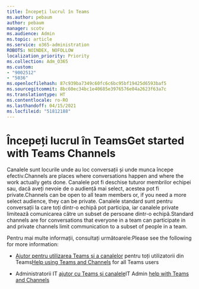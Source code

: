 ```yaml
---
title: Începeți lucrul în Teams
ms.author: pebaum
author: pebaum
manager: scotv
ms.audience: Admin
ms.topic: article
ms.service: o365-administration
ROBOTS: NOINDEX, NOFOLLOW
localization_priority: Priority
ms.collection: Adm_O365
ms.custom:
- "9002512"
- "5036"
ms.openlocfilehash: 87c939ba7349c60fc6c6bc95bf19425d6593baf5
ms.sourcegitcommit: 8bc60ec34bc1e40685e3976576e04a2623f63a7c
ms.translationtype: HT
ms.contentlocale: ro-RO
ms.lasthandoff: 04/15/2021
ms.locfileid: "51812188"
---
```

# <a name="get-started-with-teams-channels"></a><span data-ttu-id="f7275-102">Începeți lucrul în Teams</span><span class="sxs-lookup"><span data-stu-id="f7275-102">Get started with Teams Channels</span></span>

<span data-ttu-id="f7275-103">Canalele sunt locurile unde au loc conversații și unde munca începe efectiv.</span><span class="sxs-lookup"><span data-stu-id="f7275-103">Channels are places where conversations happen and where the work actually gets done.</span></span> <span data-ttu-id="f7275-104">Canalele pot fi deschise tuturor membrilor echipei sau, dacă aveți nevoie de o audiență mai select, acestea pot fi private.</span><span class="sxs-lookup"><span data-stu-id="f7275-104">Channels can be open to all team members or, if you need a more select audience, they can be private.</span></span> <span data-ttu-id="f7275-105">Canalele standard sunt pentru conversații la care toți dintr-o echipă pot participa, iar canalele private limitează comunicarea către un subset de persoane dintr-o echipă.</span><span class="sxs-lookup"><span data-stu-id="f7275-105">Standard channels are for conversations that everyone in a team can participate in and private channels limit communication to a subset of people in a team.</span></span>

<span data-ttu-id="f7275-106">Pentru mai multe informații, consultați următoarele:</span><span class="sxs-lookup"><span data-stu-id="f7275-106">Please see the following for more information:</span></span>

- <span data-ttu-id="f7275-107">[Ajutor pentru utilizarea Teams și a canalelor](https://support.office.com/article/teams-and-channels-df38ae23-8f85-46d3-b071-cb11b9de5499) pentru toți utilizatorii din Teams</span><span class="sxs-lookup"><span data-stu-id="f7275-107">[Help using Teams and Channels](https://support.office.com/article/teams-and-channels-df38ae23-8f85-46d3-b071-cb11b9de5499) for all Teams users</span></span>

- <span data-ttu-id="f7275-108">Administratorii IT [ajutor cu Teams și canalele](https://docs.microsoft.com/microsoftteams/teams-channels-overview)</span><span class="sxs-lookup"><span data-stu-id="f7275-108">IT Admin [help with Teams and Channels](https://docs.microsoft.com/microsoftteams/teams-channels-overview)</span></span> 
